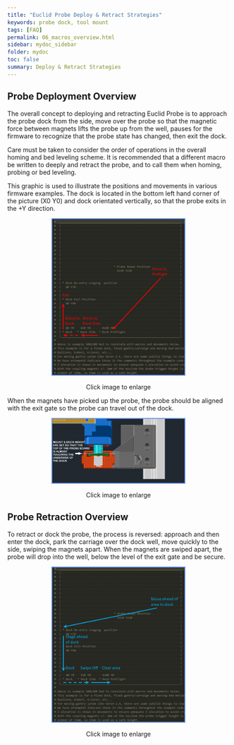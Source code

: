 ```yaml
---
title: "Euclid Probe Deploy & Retract Strategies"
keywords: probe dock, tool mount
tags: [FAQ]
permalink: 06_macros_overview.html
sidebar: mydoc_sidebar
folder: mydoc
toc: false
summary: Deploy & Retract Strategies
---
```

## Probe Deployment Overview
The overall concept to deploying and retracting Euclid Probe is to approach the probe dock from the side, move over the probe so that the magnetic force between magnets lifts the probe up from the well, pauses for the firmware to recognize that the probe state has changed, then exit the dock.  

Care must be taken to consider the order of operations in the overall homing and bed leveling scheme. It is recommended that a different macro be written to deeply and retract the probe, and to call them when homing, probing or bed leveling.


This graphic is used to illustrate the positions and movements in various firmware examples.  The dock is located in the bottom left hand corner of the picture (X0 Y0) and dock orientated vertically, so that the probe exits in the +Y direction.     

<div style="width:100%;text-align:center;">
  <a href="images\06_DeploySteps.png" data-lity>
    <img src="images\06_DeploySteps.png" style="width:300px; border:2px solid CornflowerBlue">  </a>
    <p>Click image to enlarge</p>  
</div>  

When the magnets have picked up the probe, the probe should be aligned with the exit gate so the probe can travel out of the dock.

<div style="width:100%;text-align:center;">
  <a href="images\02_Dock_Height_2.jpg" data-lity>
    <img src="images\02_Dock_Height_2.jpg" style="width:300px; border:2px solid CornflowerBlue">  </a>
    <p>Click image to enlarge</p>  
</div>  

## Probe Retraction Overview 
To retract or dock the probe, the process is reversed: approach and then enter the dock, park the carriage over the dock well, move quickly to the side, swiping the magnets apart. When the magnets are swiped apart, the probe will drop into the well, below the level of the exit gate and be secure.


<div style="width:100%;text-align:center;">
  <a href="images\06_Retract Steps.png" data-lity>
    <img src="images\06_Retract Steps.png" style="width:300px; border:2px solid CornflowerBlue">  </a>
    <p>Click image to enlarge</p>  
</div>  


